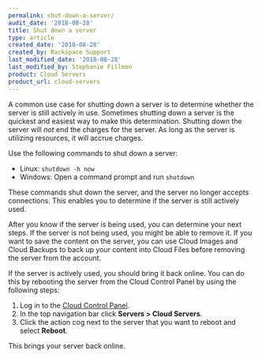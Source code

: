 ```yaml
---
permalink: shut-down-a-server/
audit_date: '2018-08-28'
title: Shut down a server
type: article
created_date: '2018-08-28'
created_by: Rackspace Support
last_modified_date: '2018-08-28'
last_modified_by: Stephanie Fillmon
product: Cloud Servers
product_url: cloud-servers
---
```


A common use case for shutting down a server is to determine whether the
server is still actively in use. Sometimes shutting down a server is
the quickest and easiest way to make this determination. Shutting
down the server will *not* end the charges for the server. As long as
the server is utilizing resources, it will accrue charges.

Use the following commands to shut down a server:

- Linux: `shutdown -h now`
- Windows: Open a command prompt and run `shutdown`

These commands shut down the server, and the server no longer
accepts connections. This enables you to determine if the server is
still actively used.

After you know if the server is being used, you can determine your next
steps. If the server is not being used, you might be able to remove it. If you
want to save the content on the server, you can use Cloud Images and Cloud
Backups to back up your content into Cloud Files before removing the server
from the account.

If the server is actively used, you should bring it back online. You can
do this by rebooting the server from the Cloud Control Panel by using
the following steps:

1. Log in to the [Cloud Control Panel](https://mycloud.rackspace.com/).
2. In the top navigation bar click **Servers > Cloud Servers**.
3. Click the action cog next to the server that you want to reboot and select **Reboot**.

This brings your server back online.
